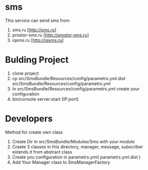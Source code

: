 sms
===

This service can send sms from

1. sms.ru [http://sms.ru]
2. prostor-sms.ru [http://prostor-sms.ru]
3. iqsms.ru [http://iqsms.ru]


Bulding Project
===
1. clone project
2. cp src/SmsBundle/Resources/config/parametrs.yml.dist src/SmsBundle/Resources/config/parametrs.yml
3. In src/SmsBundle/Resources/config/parametrs.yml create your configuration
4. bin/console server:start {IP:port}

Developers
===
Method for create own class

1. Create Dir In src/SmsBundle/Modules/Sms with your module
2. Craete 3 classes in this directory, manager, message, subscriber extends it from abstract class
3. Create you configuration in parametrs.yml( parametrs.yml.dist )
4. Add Your Manager class to SmsManagerFactory



